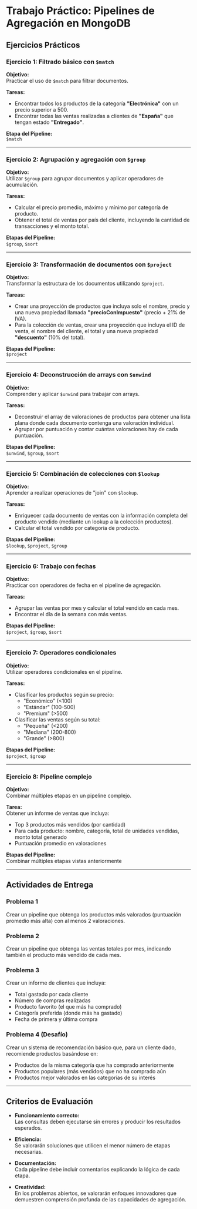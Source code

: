 
# Trabajo Práctico: Pipelines de Agregación en MongoDB

## Ejercicios Prácticos

### Ejercicio 1: Filtrado básico con `$match`

**Objetivo:**  
Practicar el uso de `$match` para filtrar documentos.

**Tareas:**

- Encontrar todos los productos de la categoría **"Electrónica"** con un precio superior a 500.
- Encontrar todas las ventas realizadas a clientes de **"España"** que tengan estado **"Entregado"**.

**Etapa del Pipeline:**  
`$match`

---

### Ejercicio 2: Agrupación y agregación con `$group`

**Objetivo:**  
Utilizar `$group` para agrupar documentos y aplicar operadores de acumulación.

**Tareas:**

- Calcular el precio promedio, máximo y mínimo por categoría de producto.
- Obtener el total de ventas por país del cliente, incluyendo la cantidad de transacciones y el monto total.

**Etapas del Pipeline:**  
`$group`, `$sort`

---

### Ejercicio 3: Transformación de documentos con `$project`

**Objetivo:**  
Transformar la estructura de los documentos utilizando `$project`.

**Tareas:**

- Crear una proyección de productos que incluya solo el nombre, precio y una nueva propiedad llamada **"precioConImpuesto"** (precio + 21% de IVA).
- Para la colección de ventas, crear una proyección que incluya el ID de venta, el nombre del cliente, el total y una nueva propiedad **"descuento"** (10% del total).

**Etapas del Pipeline:**  
`$project`

---

### Ejercicio 4: Deconstrucción de arrays con `$unwind`

**Objetivo:**  
Comprender y aplicar `$unwind` para trabajar con arrays.

**Tareas:**

- Deconstruir el array de valoraciones de productos para obtener una lista plana donde cada documento contenga una valoración individual.
- Agrupar por puntuación y contar cuántas valoraciones hay de cada puntuación.

**Etapas del Pipeline:**  
`$unwind`, `$group`, `$sort`

---

### Ejercicio 5: Combinación de colecciones con `$lookup`

**Objetivo:**  
Aprender a realizar operaciones de "join" con `$lookup`.

**Tareas:**

- Enriquecer cada documento de ventas con la información completa del producto vendido (mediante un lookup a la colección productos).
- Calcular el total vendido por categoría de producto.

**Etapas del Pipeline:**  
`$lookup`, `$project`, `$group`

---

### Ejercicio 6: Trabajo con fechas

**Objetivo:**  
Practicar con operadores de fecha en el pipeline de agregación.

**Tareas:**

- Agrupar las ventas por mes y calcular el total vendido en cada mes.
- Encontrar el día de la semana con más ventas.

**Etapas del Pipeline:**  
`$project`, `$group`, `$sort`

---

### Ejercicio 7: Operadores condicionales

**Objetivo:**  
Utilizar operadores condicionales en el pipeline.

**Tareas:**

- Clasificar los productos según su precio:
  - "Económico" (<100)
  - "Estándar" (100-500)
  - "Premium" (>500)
- Clasificar las ventas según su total:
  - "Pequeña" (<200)
  - "Mediana" (200-800)
  - "Grande" (>800)

**Etapas del Pipeline:**  
`$project`, `$group`

---

### Ejercicio 8: Pipeline complejo

**Objetivo:**  
Combinar múltiples etapas en un pipeline complejo.

**Tarea:**  
Obtener un informe de ventas que incluya:

- Top 3 productos más vendidos (por cantidad)
- Para cada producto: nombre, categoría, total de unidades vendidas, monto total generado
- Puntuación promedio en valoraciones

**Etapas del Pipeline:**  
Combinar múltiples etapas vistas anteriormente

---

## Actividades de Entrega

### Problema 1
Crear un pipeline que obtenga los productos más valorados (puntuación promedio más alta) con al menos 2 valoraciones.

### Problema 2
Crear un pipeline que obtenga las ventas totales por mes, indicando también el producto más vendido de cada mes.

### Problema 3
Crear un informe de clientes que incluya:

- Total gastado por cada cliente
- Número de compras realizadas
- Producto favorito (el que más ha comprado)
- Categoría preferida (donde más ha gastado)
- Fecha de primera y última compra

### Problema 4 (Desafío)
Crear un sistema de recomendación básico que, para un cliente dado, recomiende productos basándose en:

- Productos de la misma categoría que ha comprado anteriormente
- Productos populares (más vendidos) que no ha comprado aún
- Productos mejor valorados en las categorías de su interés

---

## Criterios de Evaluación

- **Funcionamiento correcto:**  
  Las consultas deben ejecutarse sin errores y producir los resultados esperados.

- **Eficiencia:**  
  Se valorarán soluciones que utilicen el menor número de etapas necesarias.

- **Documentación:**  
  Cada pipeline debe incluir comentarios explicando la lógica de cada etapa.

- **Creatividad:**  
  En los problemas abiertos, se valorarán enfoques innovadores que demuestren comprensión profunda de las capacidades de agregación.
